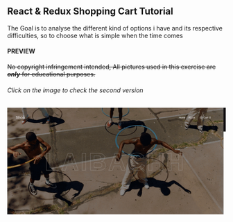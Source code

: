 ## React & Redux Shopping Cart Tutorial

<p> The Goal  is  to analyse
the different kind of options i have and its respective difficulties, so
to choose what is simple when the time comes</p>

#### PREVIEW

~~No copyright infringement intended, All pictures used in this exercise are **_only_** for educational purposes.~~

###### Click on the image to check the second version

[<img src="./src/img/reduxshop.gif">](https://nadiamariduena.github.io/first-redux-shopping-cart/)
